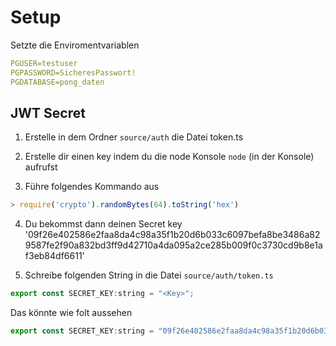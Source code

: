 # Setup
Setzte die Enviromentvariablen 

```yml
PGUSER=testuser 
PGPASSWORD=SicheresPasswort! 
PGDATABASE=pong_daten
```

## JWT Secret

1. Erstelle in dem Ordner ``source/auth`` die Datei token.ts

2. Erstelle dir einen key indem du die node Konsole ``node`` (in der Konsole) aufrufst

3. Führe folgendes Kommando aus
```js
> require('crypto').randomBytes(64).toString('hex')
```

4. Du bekommst dann deinen Secret key
 '09f26e402586e2faa8da4c98a35f1b20d6b033c6097befa8be3486a829587fe2f90a832bd3ff9d42710a4da095a2ce285b009f0c3730cd9b8e1af3eb84df6611'

5. Schreibe folgenden String in die Datei ``source/auth/token.ts``
```js
export const SECRET_KEY:string = "<Key>";
```
Das könnte wie folt aussehen
```js
export const SECRET_KEY:string = "09f26e402586e2faa8da4c98a35f1b20d6b033c6097befa8be3486a829587fe2f90a832bd3ff9d42710a4da095a2ce285b009f0c3730cd9b8e1af3eb84df6611";
```
 
